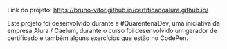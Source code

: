 Link do projeto:  https://bruno-vitor.github.io/certificadoalura.github.io/

Este projeto foi desenvolvido durante a #QuarentenaDev, uma iniciativa da empresa Alura / Caelum, durante o curso foi
desenvolvido um gerador de certificado e também alguns exercícios que estão no CodePen.
